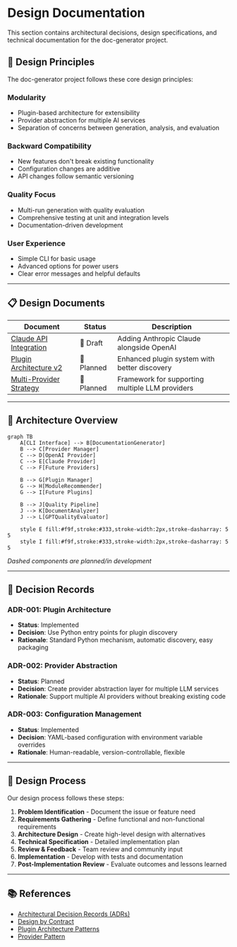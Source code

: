 # Design Documentation

This section contains architectural decisions, design specifications, and technical documentation for the doc-generator project.

## 📐 Design Principles

The doc-generator project follows these core design principles:

### **Modularity**
- Plugin-based architecture for extensibility
- Provider abstraction for multiple AI services
- Separation of concerns between generation, analysis, and evaluation

### **Backward Compatibility**
- New features don't break existing functionality
- Configuration changes are additive
- API changes follow semantic versioning

### **Quality Focus**
- Multi-run generation with quality evaluation
- Comprehensive testing at unit and integration levels
- Documentation-driven development

### **User Experience**
- Simple CLI for basic usage
- Advanced options for power users
- Clear error messages and helpful defaults

---

## 📋 Design Documents

| Document | Status | Description |
|----------|--------|-------------|
| [Claude API Integration](claude-api-integration.md) | 🚧 Draft | Adding Anthropic Claude alongside OpenAI |
| [Plugin Architecture v2](plugin-architecture-v2.md) | 💭 Planned | Enhanced plugin system with better discovery |
| [Multi-Provider Strategy](multi-provider-strategy.md) | 💭 Planned | Framework for supporting multiple LLM providers |

---

## 🎯 Architecture Overview

```mermaid
graph TB
    A[CLI Interface] --> B[DocumentationGenerator]
    B --> C[Provider Manager]
    C --> D[OpenAI Provider]
    C --> E[Claude Provider] 
    C --> F[Future Providers]
    
    B --> G[Plugin Manager]
    G --> H[ModuleRecommender]
    G --> I[Future Plugins]
    
    B --> J[Quality Pipeline]
    J --> K[DocumentAnalyzer]
    J --> L[GPTQualityEvaluator]
    
    style E fill:#f9f,stroke:#333,stroke-width:2px,stroke-dasharray: 5 5
    style I fill:#f9f,stroke:#333,stroke-width:2px,stroke-dasharray: 5 5
```

*Dashed components are planned/in development*

---

## 📝 Decision Records

### **ADR-001: Plugin Architecture**
- **Status**: Implemented
- **Decision**: Use Python entry points for plugin discovery
- **Rationale**: Standard Python mechanism, automatic discovery, easy packaging

### **ADR-002: Provider Abstraction**
- **Status**: Planned
- **Decision**: Create provider abstraction layer for multiple LLM services
- **Rationale**: Support multiple AI providers without breaking existing code

### **ADR-003: Configuration Management**
- **Status**: Implemented
- **Decision**: YAML-based configuration with environment variable overrides
- **Rationale**: Human-readable, version-controllable, flexible

---

## 🔄 Design Process

Our design process follows these steps:

1. **Problem Identification** - Document the issue or feature need
2. **Requirements Gathering** - Define functional and non-functional requirements
3. **Architecture Design** - Create high-level design with alternatives
4. **Technical Specification** - Detailed implementation plan
5. **Review & Feedback** - Team review and community input
6. **Implementation** - Develop with tests and documentation
7. **Post-Implementation Review** - Evaluate outcomes and lessons learned

---

## 📚 References

- [Architectural Decision Records (ADRs)](https://adr.github.io/)
- [Design by Contract](https://en.wikipedia.org/wiki/Design_by_contract)
- [Plugin Architecture Patterns](https://www.martinfowler.com/articles/plugins.html)
- [Provider Pattern](https://en.wikipedia.org/wiki/Provider_model)